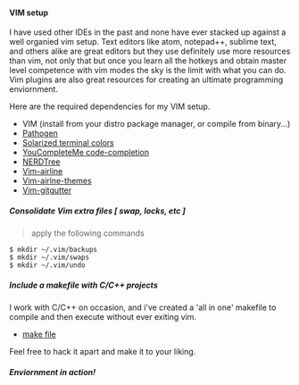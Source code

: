 #### VIM setup

I have used other IDEs in the past and none have ever stacked up against a well organied vim setup. Text
editors like atom, notepad++, sublime text, and others alike are great editors but they use definitely use
more resources than vim, not only that but once you learn all the hotkeys and obtain master level competence with
vim modes the sky is the limit with what you can do. Vim plugins are also great resources for creating an ultimate
programming enviornment.

Here are the required dependencies for my VIM setup.

* VIM (install from your distro package manager, or compile from binary...)
* [Pathogen](https://github.com/tpope/vim-pathogen.git)
* [Solarized terminal colors](https://github.com/altercation/vim-colors-solarized.git)
* [YouCompleteMe code-completion](https://github.com/Valloric/YouCompleteMe.git)
* [NERDTree](https://github.com/scrooloose/nerdtree.git)
* [Vim-airline](https://github.com/vim-airline/vim-airline.git)
* [Vim-airlne-themes](https://github.com/vim-airline/vim-airline-themes.git)
* [Vim-gitgutter](https://github.com/airblade/vim-gitgutter.git)

##### Consolidate Vim extra files [ swap, locks, etc ]

> apply the following commands

```
$ mkdir ~/.vim/backups
$ mkdir ~/.vim/swaps
$ mkdir ~/.vim/undo
```

##### Include a makefile with C/C++ projects

I work with C/C++ on occasion, and i've created a 'all in one' makefile to compile and then execute without
ever exiting vim.

* [make file](https://github.com/jasonh9/generic-makefile)

Feel free to hack it apart and make it to your liking.


##### Enviornment in action!

